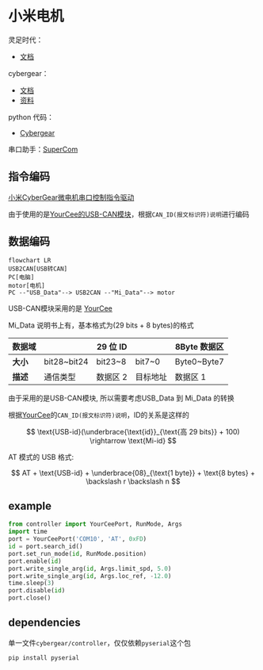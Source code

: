 # 小米电机

灵足时代：

- [文档](https://robstride.com/assets/product_manual_robStride03-9c54db7a.pdf)

cybergear：

- [文档](http://roboticscv.com/wp-content/uploads/pdf/CyberGear微电机使用说明书.pdf)
- [资料](https://github.com/belovictor/cybergear-docs)

python 代码：

- [Cybergear](https://github.com/Tony607/Cybergear)


串口助手：[SuperCom](https://github.com/SuperStudio/SuperCom)

## 指令编码

[小米CyberGear微电机串口控制指令驱动](https://blog.csdn.net/weixin_41702812/article/details/136517271)

由于使用的是[YourCee的USB-CAN模块](https://wit-motion.yuque.com/wumwnr/docs/nrngkq)，根据`CAN_ID(报文标识符)说明`进行编码

## 数据编码

```mermaid
flowchart LR
USB2CAN[USB转CAN] 
PC[电脑]
motor[电机]
PC --"USB_Data"--> USB2CAN --"Mi_Data"--> motor
```

USB-CAN模块采用的是 [YourCee](https://wit-motion.yuque.com/wumwnr/docs/nrngkq)

Mi_Data 说明书上有，基本格式为(29 bits + 8 bytes)的格式

| **数据域** |              | **29 位 ID** |              | **8Byte 数据区** |
|------------|--------------|--------------|--------------|------------------|
| **大小**   | bit28~bit24  | bit23~8      | bit7~0       | Byte0~Byte7      |
| **描述**   | 通信类型     | 数据区 2     | 目标地址     | 数据区 1         |

由于采用的是USB-CAN模块, 所以需要考虑USB_Data 到 Mi_Data 的转换

根据[YourCee](https://wit-motion.yuque.com/wumwnr/docs/nrngkq)的`CAN_ID(报文标识符)说明`，ID的关系是这样的

$$
\text{USB-id}(\underbrace{\text{id}}_{\text{高 29 bits}} + 100) \rightarrow \text{Mi-id}
$$



AT 模式的 USB 格式:

$$
AT + \text{USB-id} + \underbrace{08}_{\text{1 byte}} + \text{8 bytes} + \backslash r \backslash n
$$

## example

```python
from controller import YourCeePort, RunMode, Args
import time
port = YourCeePort('COM10', 'AT', 0xFD)
id = port.search_id()
port.set_run_mode(id, RunMode.position)
port.enable(id)
port.write_single_arg(id, Args.limit_spd, 5.0)
port.write_single_arg(id, Args.loc_ref, -12.0)
time.sleep(3)
port.disable(id)
port.close()
```

## dependencies

单一文件`cybergear/controller`，仅仅依赖`pyserial`这个包

```bash
pip install pyserial
```
